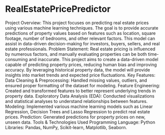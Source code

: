 # RealEstatePricePredictor
Project Overview: This project focuses on predicting real estate prices using various machine learning techniques. The goal is to provide accurate predictions of property values based on features such as location, square footage, number of bedrooms, and other relevant factors. This model can assist in data-driven decision-making for investors, buyers, sellers, and real estate professionals.
Problem Statement: Real estate pricing is influenced by numerous factors, and manually evaluating properties can be both time-consuming and inaccurate. This project aims to create a data-driven model capable of predicting property prices, reducing human bias and improving accuracy. By leveraging historical property data, the model will provide insights into market trends and expected price fluctuations.
Key Features:
Data Cleaning & Preprocessing: Handled missing values, outliers, and ensured proper formatting of the dataset for modeling. 
Feature Engineering: Created and transformed features to better represent underlying trends in property data. 
Exploratory Data Analysis (EDA): Conducted visualizations and statistical analyses to understand relationships between features.
Modeling: Implemented various machine learning models such as Linear Regression, Decision Trees and Lasso Regression to predict real estate prices.
Prediction: Generated predictions for property prices on new, unseen data. Tools & Technologies Used Programming Language: Python Libraries: Pandas, NumPy, Scikit-learn, Matplotlib, Seaborn.
